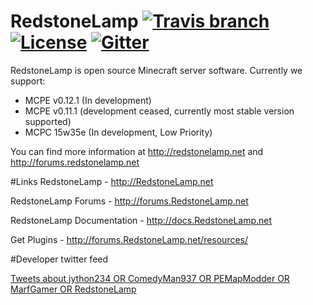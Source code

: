 # RedstoneLamp	[![Travis branch](https://img.shields.io/travis/RedstoneLamp/RedstoneLamp/rewrite.svg?style=flat-square)](https://travis-ci.org/RedstoneLamp/RedstoneLamp) [![License](https://img.shields.io/badge/license-LGPLv3-blue.svg?style=flat-square)](https://tldrlegal.com/license/gnu-lesser-general-public-license-v3-(lgpl-3)) [![Gitter](https://badges.gitter.im/Join%20Chat.svg)](https://gitter.im/RedstoneLamp/RedstoneLamp?utm_source=badge&utm_medium=badge&utm_campaign=pr-badge)

RedstoneLamp is open source Minecraft server software. Currently we support:

- MCPE v0.12.1 (In development)
- MCPE v0.11.1 (development ceased, currently most stable version supported)
- MCPC 15w35e (In development, Low Priority)

You can find more information at http://redstonelamp.net and http://forums.redstonelamp.net

#Links
RedstoneLamp - http://RedstoneLamp.net

RedstoneLamp Forums - http://forums.RedstoneLamp.net

RedstoneLamp Documentation - http://docs.RedstoneLamp.net

Get Plugins - http://forums.RedstoneLamp.net/resources/

#Developer twitter feed
<html>
<a class="twitter-timeline" href="https://twitter.com/search?q=jython234%20OR%20ComedyMan937%20OR%20PEMapModder%20OR%20Marf Gamer%20OR%20RedstoneLamp" data-widget-id="651917019504316416">Tweets about jython234 OR ComedyMan937 OR PEMapModder OR  MarfGamer OR RedstoneLamp</a>
<script>!function(d,s,id){varjs,fjs=d.getElementsByTagName(s)[0],p=/^http:/.test(d.location)?'http':'https';if(!d.getElementById(id)){js=d.createElement(s);js.id=id;js.src=p+"://platform.twitter.com/widgets.js";fjs.parentNode.insertBefore(js,fjs);}}(document,"script","twitter-wjs");</script>
</html>
